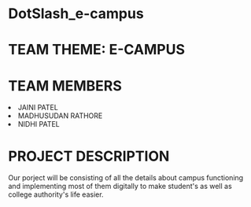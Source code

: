 # DotSlash_e-campus
# TEAM THEME: E-CAMPUS
 # TEAM MEMBERS
 <li>JAINI  PATEL
 <li>MADHUSUDAN RATHORE
 <li>NIDHI PATEL

# PROJECT DESCRIPTION
Our porject will be consisting of all the details about campus functioning and implementing most of them digitally to make student's as well as college authority's life easier.
